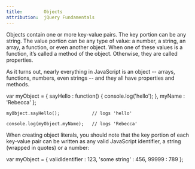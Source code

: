 ```yaml
---
title:        Objects
attribution:  jQuery Fundamentals
---
```

Objects contain one or more key-value pairs. The key portion can be any string.
The value portion can be any type of value: a number, a string, an array, a
function, or even another object.  When one of these values is a function, it’s
called a method of the object. Otherwise, they are called properties.

As it turns out, nearly everything in JavaScript is an object -- arrays,
functions, numbers, even strings -- and they all have properties and methods.


<javascript caption="Creating an object literal">
    var myObject = {
      sayHello : function() {
          console.log('hello');
      },
      myName : 'Rebecca'
    };
    
    myObject.sayHello();            // logs 'hello'
    
    console.log(myObject.myName);   // logs 'Rebecca'
</javascript>


When creating object literals, you should note that the key portion of each
key-value pair can be written as any valid JavaScript identifier, a string
(wrapped in quotes) or a number:

<javascript caption="test">
    var myObject = {
      validIdentifier : 123,
      'some string' : 456,
      99999 : 789
    };
</javascript>
